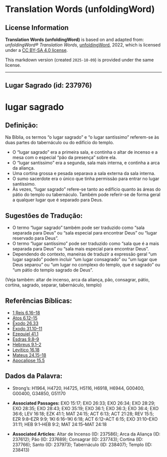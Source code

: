 # Translation Words (unfoldingWord)

## License Information

**Translation Words (unfoldingWord)** is based on and adapted from: _unfoldingWord® Translation Words_, [unfoldingWord](https://unfoldingword.org/utw), 2022, which is licensed under a [CC BY-SA 4.0 license](https://creativecommons.org/licenses/by-sa/4.0/legalcode.en).

This markdown version (created `2025-10-09`) is provided under the same license.



--------------------------------

## Lugar Sagrado (id: 237976)

lugar sagrado
=============

Definição:
----------

Na Bíblia, os termos “o lugar sagrado” e “o lugar santíssimo” referem\-se às duas partes do tabernáculo ou do edifício do templo.

* O “lugar sagrado” era a primeira sala, e continha o altar de incenso e a mesa com o especial “pão da presença” sobre ela.
* O “lugar santíssimo” era a segunda, sala mais interna, e continha a arca da aliança.
* Uma cortina grossa e pesada separava a sala externa da sala interna.
* O sumo sacerdote era o único que tinha permissão para entrar no lugar santíssimo.
* Às vezes, “lugar sagrado” refere\-se tanto ao edifício quanto às áreas do pátio do templo ou tabernáculo. Também pode referir\-se de forma geral a qualquer lugar que é separado para Deus.

Sugestões de Tradução:
----------------------

* O termo “lugar sagrado” também pode ser traduzido como “sala separada para Deus” ou “sala especial para encontrar Deus” ou “lugar reservado para Deus”.
* O termo “lugar santíssimo” pode ser traduzido como “sala que é a mais separada para Deus” ou “sala mais especial para encontrar Deus”.
* Dependendo do contexto, maneiras de traduzir a expressão geral “um lugar sagrado” podem incluir “um lugar consagrado” ou “um lugar que Deus separou” ou “um lugar no complexo do templo, que é sagrado” ou “um pátio do templo sagrado de Deus”.

(Veja também: altar de incenso, arca da aliança, pão, consagrar, pátio, cortina, sagrado, separar, tabernáculo, templo)

Referências Bíblicas:
---------------------

* [1 Reis 6\.16–18](https://ref.ly/1Kgs6:16-1Kgs6:18)
* [Atos 6\.12–15](https://ref.ly/Acts6:12-Acts6:15)
* [Êxodo 26\.33](https://ref.ly/Exod26:33)
* [Êxodo 31\.10–11](https://ref.ly/Exod31:10-Exod31:11)
* [Ezequiel 41\.1](https://ref.ly/Ezek41:1)
* [Esdras 9\.8–9](https://ref.ly/Ezra9:8-Ezra9:9)
* [Hebreus 9\.1–2](https://ref.ly/Heb9:1-Heb9:2)
* [Levítico 16\.18](https://ref.ly/Lev16:18)
* [Mateus 24\.15–18](https://ref.ly/Matt24:15-Matt24:18)
* [Apocalipse 15\.5](https://ref.ly/Rev15:5)

Dados da Palavra:
-----------------

* Strong’s: H1964, H4720, H4725, H5116, H6918, H6944, G00400, G00400, G34850, G51170

* **Associated Passages:** EXO 15:17; EXO 26:33; EXO 26:34; EXO 28:29; EXO 28:35; EXO 28:43; EXO 35:19; EXO 36:1; EXO 36:3; EXO 36:4; EXO 36:6; LEV 16:18; EZK 41:1; MAT 24:15; ACT 6:13; ACT 21:28; REV 15:5; EZR 9:8–EZR 9:9; 1KI 6:16–1KI 6:18; ACT 6:12–ACT 6:15; EXO 31:10–EXO 31:11; HEB 9:1–HEB 9:2; MAT 24:15–MAT 24:18
* **Associated Articles:** Altar de Incenso (ID: 237586); Arca da Aliança (ID: 237612); Pão (ID: 237689); Consagrar (ID: 237743); Cortina (ID: 237766); Santo (ID: 237973); Tabernáculo (ID: 238407); Templo (ID: 238413)


